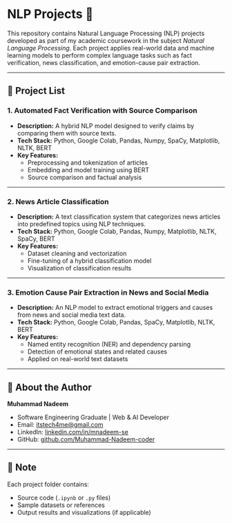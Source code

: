# NLP Projects 🚀  
This repository contains Natural Language Processing (NLP) projects developed as part of my academic coursework in the subject *Natural Language Processing*. Each project applies real-world data and machine learning models to perform complex language tasks such as fact verification, news classification, and emotion-cause pair extraction.

---

## 📁 Project List

### 1. Automated Fact Verification with Source Comparison
- **Description:** A hybrid NLP model designed to verify claims by comparing them with source texts.
- **Tech Stack:** Python, Google Colab, Pandas, Numpy, SpaCy, Matplotlib, NLTK, BERT
- **Key Features:**
  - Preprocessing and tokenization of articles
  - Embedding and model training using BERT
  - Source comparison and factual analysis

---

### 2. News Article Classification
- **Description:** A text classification system that categorizes news articles into predefined topics using NLP techniques.
- **Tech Stack:** Python, Google Colab, Pandas, Numpy, Matplotlib, NLTK, SpaCy, BERT
- **Key Features:**
  - Dataset cleaning and vectorization
  - Fine-tuning of a hybrid classification model
  - Visualization of classification results

---

### 3. Emotion Cause Pair Extraction in News and Social Media
- **Description:** An NLP model to extract emotional triggers and causes from news and social media text data.
- **Tech Stack:** Python, Google Colab, Pandas, SpaCy, Matplotlib, NLTK, BERT
- **Key Features:**
  - Named entity recognition (NER) and dependency parsing
  - Detection of emotional states and related causes
  - Applied on real-world text datasets

---

## 🧠 About the Author
**Muhammad Nadeem**  
- Software Engineering Graduate | Web & AI Developer  
- Email: itstech4me@gmail.com  
- LinkedIn: [linkedin.com/in/mnadeem-se](https://www.linkedin.com/in/mnadeem-se)  
- GitHub: [github.com/Muhammad-Nadeem-coder](https://github.com/Muhammad-Nadeem-coder)

---

## 📌 Note
Each project folder contains:
- Source code (`.ipynb` or `.py` files)
- Sample datasets or references
- Output results and visualizations (if applicable)
